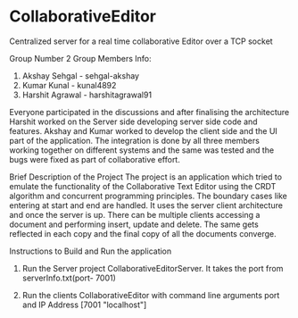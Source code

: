 # CollaborativeEditor
Centralized server for a real time collaborative Editor over a TCP socket

Group Number 2
Group Members Info:
1. Akshay Sehgal - sehgal-akshay
2. Kumar Kunal - kunal4892
3. Harshit Agrawal - harshitagrawal91

Everyone participated in the discussions and after finalising the architecture Harshit worked on the Server side developing
server side code and features. Akshay and Kumar worked to develop the client side and the UI part of the application. The 
integration is done by all three members working together on different systems and the same was tested and the bugs were
fixed as part of collaborative effort.

Brief Description of the Project
The project is an application which tried to emulate the functionality of the Collaborative Text Editor using the CRDT
algorithm and concurrent programming principles. The boundary cases like entering at start and end are handled. It uses the
server client architecture and once the server is up. There can be multiple clients accessing a document and performing insert,
update and delete. The same gets reflected in each copy and the final copy of all the documents converge.

Instructions to Build and Run the application

1. Run the Server project CollaborativeEditorServer.
It takes the port from serverInfo.txt(port- 7001)


2. Run the clients CollaborativeEditor with command line arguments port and IP Address
[7001 "localhost"]
